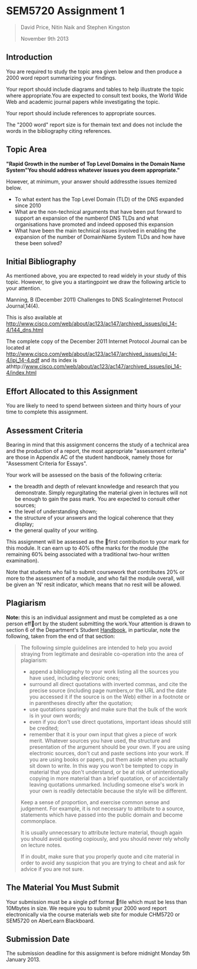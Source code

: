 # SEM5720 Assignment 1

> David Price, Nitin Naik and Stephen Kingston
>
> November 9th 2013

## Introduction

You are required to study the topic area given below and then produce a 2000 word report summarizing your findings.

Your report should include diagrams and tables to help illustrate the topic where appropriate.You are expected to consult text books, the World Wide Web and academic journal papers while investigating the topic.

Your report should include references to appropriate sources.

The "2000 word" report size is for themain text and does not include the words in the bibliography citing references.

## Topic Area
**"Rapid Growth in the number of Top Level Domains in the Domain Name System"You should address whatever issues you deem appropriate."**

However, at minimum, your answer should addressthe issues itemized below.

* To what extent has the Top Level Domain (TLD) of the DNS expanded since 2010 
* What are the non-technical arguments that have been put forward to support an expansion of the numberof DNS TLDs and what organisations have promoted and indeed opposed this expansion
* What have been the main technical issues involved in enabling the expansion of the number of DomainName System TLDs and how have these been solved?

## Initial Bibliography
As mentioned above, you are expected to read widely in your study of this topic. However, to give you a startingpoint we draw the following article to your attention.

Manning, B (December 2011) Challenges to DNS ScalingInternet Protocol Journal,14(4).

This is also available at http://www.cisco.com/web/about/ac123/ac147/archived_issues/ipj_14-4/144_dns.html

The complete copy of the December 2011 Internet Protocol Journal can be located at http://www.cisco.com/web/about/ac123/ac147/archived_issues/ipj_14-4/ipj_14-4.pdf and its index is athttp://www.cisco.com/web/about/ac123/ac147/archived_issues/ipj_14-4/index.html

## Effort Allocated to this Assignment
You are likely to need to spend between sixteen and thirty hours of your time to complete this assignment.

## Assessment Criteria
Bearing in mind that this assignment concerns the study of a technical area and the production of a report, the most appropriate "assessment criteria" are those in Appendix AC of the student handbook, namely those for "Assessment Criteria for Essays".

Your work will be assessed on the basis of the following criteria:

* the breadth and depth of relevant knowledge and research that you demonstrate.  Simply regurgitating the material given in lectures will not be enough to gain the pass mark. You are expected to consult other sources;
* the level of understanding shown;
* the structure of your answers and the logical coherence that they display;
* the general quality of your writing.

This assignment will be assessed as the first contribution to your mark for this module. It can earn up to 40% ofthe marks for the module (the remaining 60% being associated with a traditional two-hour written examination).

Note that students who fail to submit coursework that contributes 20% or more to the assessment of a module, and who fail the module overall, will be given an 'N' resit indicator, which means that no resit will be allowed.


## Plagiarism
**Note:**  this is an individual assignment and must be completed as a one person effort by the student submitting the work.Your attention is drawn to section 6 of the Department's Student [Handbook](http://www.aber.ac.uk/~dcswww/Dept/Teaching/Handbook/), in particular, note the following, taken from the end of that section:

> The  following  simple  guidelines  are  intended  to  help  you  avoid  straying  from  legitimate  and  desirable  co-operation into the area of plagiarism:
> * append a bibliography to your work listing all the sources you have used, including electronic ones;
> * surround all direct quotations with inverted commas, and cite the precise source (including page numbers,or the URL and the date you accessed it if the source is on the Web) either in a footnote or in parentheses directly after the quotation;
> * use quotations sparingly and make sure that the bulk of the work is in your own words;
> * even if you don't use direct quotations, important ideas should still be credited;
> * remember that it is your own input that gives a piece of work merit. Whatever sources you have used, the structure and presentation of the argument should be your own. If you are using electronic sources, don't cut and paste sections into your work. If you are using books or papers, put them aside when you actually sit down to write. In this way you won't be tempted to copy in material that you don't understand, or be at risk of unintentionally copying in more material than a brief quotation, or of accidentally leaving quotations unmarked. Including someone else's work in your own is readily detectable because the style will be different.
> 
> Keep  a  sense  of  proportion,  and  exercise  common  sense  and  judgement. For  example,  it  is  not  necessary to attribute to a source, statements which have passed into the public domain and become commonplace.
>
> It is usually unnecessary to attribute lecture material, though again you should avoid quoting copiously, and you should never rely wholly on lecture notes.
>
> If in doubt, make sure that you properly quote and cite material in order to avoid any suspicion that you are trying to cheat and ask for advice if you are not sure.


## The Material You Must Submit

Your submission must be a single pdf format file which must be less than 10Mbytes in size. We require you to submit your 2000 word report electronically via the course materials web site for module CHM5720 or SEM5720 on AberLearn Blackboard.

## Submission Date

The submission deadline for this assignment is before midnight Monday 5th January 2013.
